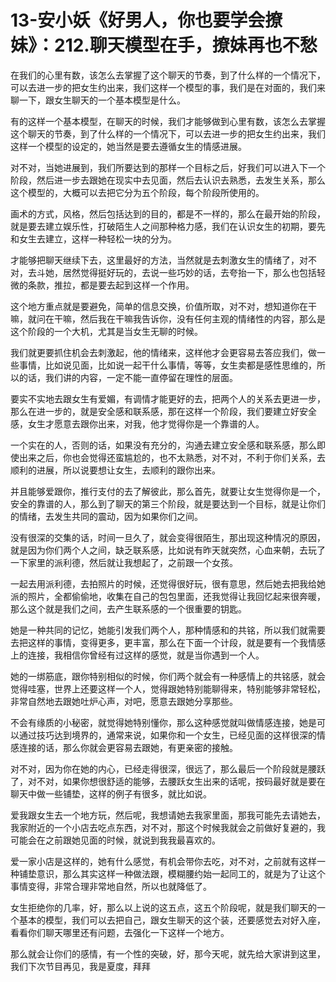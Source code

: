 # 13-安小妖《好男人，你也要学会撩妹》：212.聊天模型在手，撩妹再也不愁

在我们的心里有数，该怎么去掌握了这个聊天的节奏，到了什么样的一个情况下，可以去进一步的把女生约出来，我们这样一个模型的事，我们是在对面的，我们来聊一下，跟女生聊天的一个基本模型是什么。

有的这样一个基本模型，在聊天的时候，我们才能够做到心里有数，该怎么去掌握这个聊天的节奏，到了什么样的一个情况下，可以去进一步的把女生约出来，我们这样一个模型的设定的，她当然是要去遵循女生的情感进展。

对不对，当她进展到，我们所要达到的那样一个目标之后，好我们可以进入下一个阶段，然后进一步去跟她在现实中去见面，然后去认识去熟悉，去发生关系，那么这个模型的，大概可以去把它分为五个阶段，每个阶段所使用的。

画术的方式，风格，然后包括达到的目的，都是不一样的，那么在最开始的阶段，就是要去建立娱乐性，打破陌生人之间那种格力感，我们在认识女生的初期，要先和女生去建立，这样一种轻松一块的分为。

才能够把聊天继续下去，这里最好的方法，当然就是去刺激女生的情绪了，对不对，去斗她，居然觉得挺好玩的，去说一些巧妙的话，去夸抬一下，那么也包括轻微的条款，推拉，都是要去起到这样一个作用。

这个地方重点就是要避免，简单的信息交换，价值所取，对不对，想知道你在干嘛，就问在干嘛，然后我在干嘛我告诉你，没有任何主观的情绪性的内容，那么是这个阶段的一个大机，尤其是当女生无聊的时候。

我们就更要抓住机会去刺激起，他的情绪来，这样他才会更容易去答应我们，做一些事情，比如说见面，比如说一起干什么事情，等等，女生卖都是感性思维的，所以的话，我们讲的内容，一定不能一直停留在理性的层面。

要实不实地去跟女生有爱媚，有调情才能更好的去，把两个人的关系去更进一步，那么在进一步的，就是安全感和联系感，那在这样一个阶段，我们要建立好安全感，女生才愿意去跟你出来，对我，他才觉得你是一个靠谱的人。

一个实在的人，否则的话，如果没有充分的，沟通去建立安全感和联系感，那么即使出来之后，你也会觉得还蛮尴尬的，也不太熟悉，对不对，不利于你们关系，去顺利的进展，所以说要想让女生，去顺利的跟你出来。

并且能够爱跟你，推行支付的去了解彼此，那么首先，就要让女生觉得你是一个，安全的靠谱的人，那么到了聊天的第三个阶段，就是要达到一个目标，就是让你们的情绪，去发生共同的震动，因为如果你们之间。

没有很深的交集的话，时间一旦久了，就会变得很陌生，那出现这种情况的原因，就是因为你们两个人之间，缺乏联系感，比如说有昨天就突然，心血来朝，去玩了一下家里的派利德，然后就让我想起了，之前跟一个女孩。

一起去用派利德，去拍照片的时候，还觉得很好玩，很有意思，然后她去把我给她派的照片，全都偷偷地，收集在自己的包包里面，还我觉得让我回忆起来很奔暖，那么这个就是我们之间，去产生联系感的一个很重要的钥匙。

她是一种共同的记忆，她能引发我们两个人，那种情感和的共铭，所以我们就需要去把这样的事情，变得更多，更丰富，那么在下面一个计段，就是要有一个我情感上的连接，我相信你曾经有过这样的感觉，就是当你遇到一个人。

她的一绑筋底，跟你特别相似的时候，你们两个就会有一种感情上的共铭感，就会觉得哇塞，世界上还要这样一个人，觉得跟她特别能聊得来，特别能够非常轻松，非常自然地去跟她吐炉心声，对吧，愿意去跟她分享那些。

不会有缘质的小秘密，就觉得她特别懂你，那么这种感觉就叫做情感连接，她是可以通过技巧达到境界的，通常来说，如果你和一个女生，已经见面的这样很深的情感连接的话，那么你就会更容易去跟她，有更亲密的接触。

对不对，因为你在她的内心，已经走得很深，很远了，那么最后一个阶段就是腰跃了，对不对，如果你想很舒适的能够，去腰跃女生出来的话呢，按码最好就是要在聊天中做一些铺垫，这样的例子有很多，就比如说。

爱我跟女生去一个地方玩，然后呢，我想请她去我家里面，那我可能先去请她去，我家附近的一个小店去吃点东西，对不对，那这个时候我就会之前做好复避的，我可能会在之前跟她见面的时候，就说到我我最喜欢的。

爱一家小店是这样的，她有什么感觉，有机会带你去吃，对不对，之前就有这样一种铺垫意识，那么其实这样一种做法跟，模糊腰约始一起同工的，就是为了让这个事情变得，非常合理非常地自然，所以也就降低了。

女生拒绝你的几率，好，那么以上说的这五点，这五个阶段呢，就是我们聊天的一个基本的模型，我们可以去把自己，跟女生聊天的这个装，还要感觉去对好入座，看看你们聊天哪里还有问题，去强化一下这样一个地方。

那么就会让你们的感情，有一个性的突破，好，那今天呢，就先给大家讲到这里，我们下次节目再见，我是夏度，拜拜